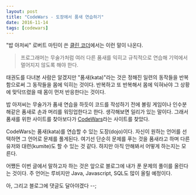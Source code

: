```yaml
---
layout: post
title: "CodeWars - 도장에서 품새 연습하기"
date: 2016-11-14
tags: [codewars]
---
```


"밥 아저씨" 로버트 마틴이 쓴 [클린 코더](http://book.naver.com/bookdb/book_detail.nhn?bid=10771065)에서는 이런 말이 나온다.

> 프로그래머는 무술가처럼 여러 다른 품새를 익히고 규칙적으로 연습해 기억에서 멀어지지 않도록 해야 한다.

태권도를 다녀본 사람은 알겠지만 "품새(kata)"라는 것은 정해진 일련의 동작들을 반복함으로써 그 동작들을 몸에 익히는 것이다. 반복하고 또 반복해서 몸에 익혀놔야 그 상황에 맞닥뜨렸을 때 몸이 먼저 반응한다는 것이다.

밥 아저씨는 무술가가 품새 연습을 하듯이 코드를 작성하기 전에 볼링 게임이나 인수분해같은 품새로 손과 머리를 워밍업한다고 한다.
생각해보면 일리가 있는 말이다. 그래서 품새를 위한 사이트를 찾아보다가 [CodeWars](https://www.codewars.com)라는 사이트를 찾았다.


CodeWars는 품새(kata)를 연습할 수 있는 도장(dojo)이다. 자신이 원하는 언어를 선택하면 그 언어로 문제를 풀게된다. 여기선 단순히 문제를 푸는 것을 품새라고 하며 다른 유저와 대련(kumite)도 할 수 있는 것 같다. 하지만 아직 안해봐서 어떻게 하는지는 모른다.

어쨌든 이번 글에서 말하고자 하는 것은 앞으로 블로그에 내가 푼 문제의 풀이를 올린다는 것이다. 주 언어는 루비지만 Java, Javascript, SQL도 많이 올릴 예정이다.

아, 그리고 블로그에 댓글도 달아야겠다 --;
